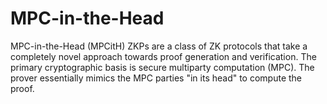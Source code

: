 # MPC-in-the-Head

MPC-in-the-Head (MPCitH) ZKPs are a class of ZK protocols that take a completely novel approach towards proof generation and verification. The primary cryptographic basis is secure multiparty computation (MPC). The prover essentially mimics the MPC parties "in its head" to compute the proof.